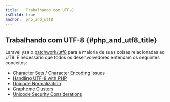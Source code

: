 ```yaml
---
title:   Trabalhando com UTF-8
isChild: true
anchor:  php_and_utf8
---
```


## Trabalhando com UTF-8 {#php_and_utf8_title}

Laravel ysa o [patchwork/utf8][patchwork] para a maioria de suas coisas relacionadas ao UT8. É necessário que todos os desenvolvedores entendam os seguintes conceitos:

* [Character Sets / Character Encoding Issues][li-1]
* [Handling UTF-8 with PHP][li-2]
* [Unicode Normalization][li-3]
* [Grapheme Clusters][li-4]
* [Unicode Security Considerations][li-5]


[patchwork]:https://github.com/nicolas-grekas/Patchwork-UTF8
[li-1]:http://www.phpwact.org/php/i18n/charsets
[li-2]:http://www.phpwact.org/php/i18n/utf-8
[li-3]:http://en.wikipedia.org/wiki/Unicode_equivalence
[li-4]:http://unicode.org/reports/tr29/
[li-5]:http://www.unicode.org/reports/tr36/#Deletion_of_Noncharacters